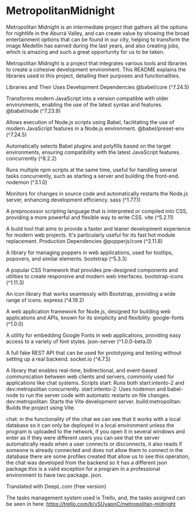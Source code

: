 # MetropolitanMidnight
Metropolitan Midnight is an intermediate project that gathers all the options for nightlife in the Aburrá Valley, and can create value by showing the broad entertainment options that can be found in our city, helping to transform the image Medellín has earned during the last years, and also creating jobs, which is amazing and such a great opportunity for us to be taken.

Metropolitan Midnight is a project that integrates various tools and libraries to create a cohesive development environment. This README explains the libraries used in this project, detailing their purposes and functionalities.

Libraries and Their Uses
Development Dependencies
@babel/core (^7.24.5)

Transforms modern JavaScript into a version compatible with older environments, enabling the use of the latest syntax and features.
@babel/node (^7.23.9)

Allows execution of Node.js scripts using Babel, facilitating the use of modern JavaScript features in a Node.js environment.
@babel/preset-env (^7.24.5)

Automatically selects Babel plugins and polyfills based on the target environments, ensuring compatibility with the latest JavaScript features.
concurrently (^8.2.2)

Runs multiple npm scripts at the same time, useful for handling several tasks concurrently, such as starting a server and building the front-end.
nodemon (^3.1.0)

Monitors for changes in source code and automatically restarts the Node.js server, enhancing development efficiency.
sass (^1.77.1)

A preprocessor scripting language that is interpreted or compiled into CSS, providing a more powerful and flexible way to write CSS.
vite (^5.2.11)

A build tool that aims to provide a faster and leaner development experience for modern web projects. It's particularly useful for its fast hot module replacement.
Production Dependencies
@popperjs/core (^2.11.8)

A library for managing poppers in web applications, used for tooltips, popovers, and similar elements.
bootstrap (^5.3.3)

A popular CSS framework that provides pre-designed components and utilities to create responsive and modern web interfaces.
bootstrap-icons (^1.11.3)

An icon library that works seamlessly with Bootstrap, providing a wide range of icons.
express (^4.19.2)

A web application framework for Node.js, designed for building web applications and APIs, known for its simplicity and flexibility.
google-fonts (^1.0.0)

A utility for embedding Google Fonts in web applications, providing easy access to a variety of font styles.
json-server (^1.0.0-beta.0)

A full fake REST API that can be used for prototyping and testing without setting up a real backend.
socket.io (^4.7.5)

A library that enables real-time, bidirectional, and event-based communication between web clients and servers, commonly used for applications like chat systems.
Scripts
start: Runs both start:intento-2 and dev:metropolitan concurrently.
start:intento-2: Uses nodemon and babel-node to run the server code with automatic restarts on file changes.
dev:metropolitan: Starts the Vite development server.
build:metropolitan: Builds the project using Vite.


chat:
in the functionality of the chat we can see that it works with a local database so it can only be deployed in a local environment unless the program is uploaded to the network, if you open it in several windows and enter as if they were different users you can see that the server automatically reads when a user connects or disconnects, it also reads if someone is already connected and does not allow them to connect in the database there are some profiles created that allow us to see this operation, the chat was developed from the backend so it has a different json package.this is a valid exception for a program in a professional environment to have two package. json.

Translated with DeepL.com (free version)

The tasks management system used is Trello, and, the tasks assigned can be seen in here:
https://trello.com/b/vSUyapnC/metropolitan-midnight
